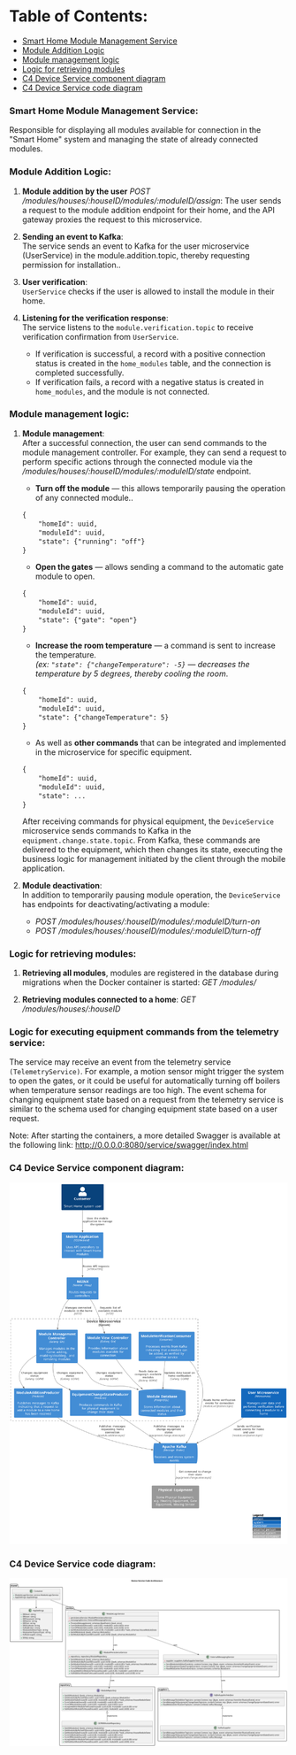 # Table of Contents:
- [Smart Home Module Management Service](#smart-home-module-management-service)
- [Module Addition Logic](#module-addition-logic)
- [Module management logic](#module-management-logic)
- [Logic for retrieving modules](#logic-for-retrieving-modules)
- [C4 Device Service component diagram](#c4-device-service-component-diagram)
- [C4 Device Service code diagram](#c4-device-service-code-diagram)

### Smart Home Module Management Service:
Responsible for displaying all modules available for connection in the "Smart Home" system 
and managing the state of already connected modules.

### Module Addition Logic:
1. **Module addition by the user** <i>POST /modules/houses/:houseID/modules/:moduleID/assign</i>:
   The user sends a request to the module addition endpoint for their home, 
   and the API gateway proxies the request to this microservice.

2. **Sending an event to Kafka**:  
   The service sends an event to Kafka for the user microservice (UserService) in the module.addition.topic, 
   thereby requesting permission for installation..

3. **User verification**:  
   `UserService` checks if the user is allowed to install the module in their home.

4. **Listening for the verification response**:  
   The service listens to the `module.verification.topic` to receive verification confirmation from `UserService`.
    - If verification is successful, a record with a positive connection status is created in the `home_modules` table, and the connection is completed successfully.
    - If verification fails, a record with a negative status is created in `home_modules`, and the module is not connected.

### Module management logic:
1. **Module management**:  
   After a successful connection, the user can send commands to the module management controller. For example, 
   they can send a request to perform specific actions through the connected module via the  
   <i>/modules/houses/:houseID/modules/:moduleID/state</i> endpoint.

   * **Turn off the module** — this allows temporarily pausing the operation of any connected module..
   ```
   {
       "homeId": uuid,
       "moduleId": uuid,
       "state": {"running": "off"}
   }
   ```

   * **Open the gates** — allows sending a command to the automatic gate module to open.
   ```
   {
       "homeId": uuid,
       "moduleId": uuid,
       "state": {"gate": "open"}
   }
   ```

   - **Increase the room temperature** — a command is sent to increase the temperature.  
     *(ex: `"state": {"changeTemperature": -5}` — decreases the temperature by 5 degrees, thereby cooling the room*.
   ```
   {
       "homeId": uuid,
       "moduleId": uuid,
       "state": {"changeTemperature": 5}
   }
   ```

   * As well as **other commands** that can be integrated and implemented in the microservice for specific equipment.
   ```
   {
       "homeId": uuid,
       "moduleId": uuid,
       "state": ...
   }
   ```

   After receiving commands for physical equipment, the `DeviceService` microservice sends commands 
   to Kafka in the `equipment.change.state.topic`. From Kafka, these commands are delivered to the equipment, 
   which then changes its state, executing the business logic for management initiated by the client through the mobile application.

2. **Module deactivation**:  
   In addition to temporarily pausing module operation, the `DeviceService` has endpoints for deactivating/activating a module:

   * <i>POST /modules/houses/:houseID/modules/:moduleID/turn-on</i>
   * <i>POST /modules/houses/:houseID/modules/:moduleID/turn-off</i>

### Logic for retrieving modules:
   1. **Retrieving all modules**, modules are registered in the database during migrations when the Docker container is started:
   <i>GET /modules/</i>

   2. **Retrieving modules connected to a home**:
   <i>GET /modules/houses/:houseID</i>

### Logic for executing equipment commands from the telemetry service:
The service may receive an event from the telemetry service `(TelemetryService)`. 
For example, a motion sensor might trigger the system to open the gates, or it could be useful 
for automatically turning off boilers when temperature sensor readings are too high. 
The event schema for changing equipment state based on a request from the telemetry service is similar to the schema used 
for changing equipment state based on a user request.

Note: After starting the containers, a more detailed Swagger is available at the following link:
http://0.0.0.0:8080/service/swagger/index.html </b>

### C4 Device Service component diagram:
![System Architecture](./Component_CleverVillageSystem_DeviceService.svg)

### C4 Device Service code diagram:
![System Architecture](./Code_CleverVillageSystem_DeviceService.svg)
